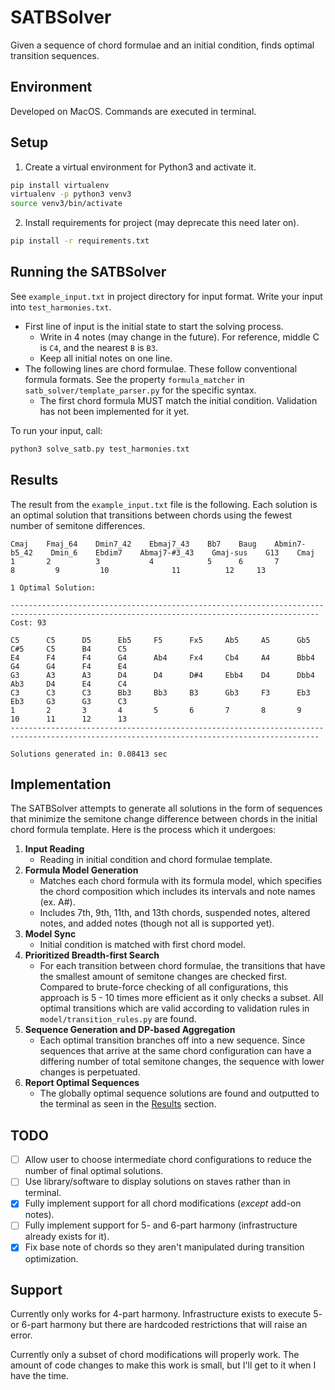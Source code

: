 # SATBSolver
Given a sequence of chord formulae and an initial condition, finds optimal transition sequences.

## Environment
Developed on MacOS. Commands are executed in terminal.

## Setup
1. Create a virtual environment for Python3 and activate it.
```bash
pip install virtualenv
virtualenv -p python3 venv3
source venv3/bin/activate
```
2. Install requirements for project (may deprecate this need later on).
```bash
pip install -r requirements.txt
```

## Running the SATBSolver
See `example_input.txt` in project directory for input format. Write your input into `test_harmonies.txt`.
* First line of input is the initial state to start the solving process.
  * Write in 4 notes (may change in the future). For reference, middle C is `C4`, and the nearest `B` is `B3`.
  * Keep all initial notes on one line.
* The following lines are chord formulae. These follow conventional formula formats. See the property `formula_matcher` in `satb_solver/template_parser.py` for the specific syntax.
  * The first chord formula MUST match the initial condition. Validation has not been implemented for it yet.

To run your input, call:
```bash
python3 solve_satb.py test_harmonies.txt
```

## Results
The result from the `example_input.txt` file is the following. Each solution is an optimal solution that transitions between chords using the fewest number of semitone differences.
```
Cmaj    Fmaj_64    Dmin7_42    Ebmaj7_43    Bb7    Baug    Abmin7-b5_42    Dmin_6    Ebdim7    Abmaj7-#3_43    Gmaj-sus    G13    Cmaj
1       2          3           4            5      6       7               8         9         10              11          12     13      

1 Optimal Solution:

-------------------------------------------------------------------------------------------------------------------------------------------
Cost: 93

C5      C5      D5      Eb5     F5      Fx5     Ab5     A5      Gb5     C#5     C5      B4      C5      
E4      F4      F4      G4      Ab4     Fx4     Cb4     A4      Bbb4    G4      G4      F4      E4      
G3      A3      A3      D4      D4      D#4     Ebb4    D4      Dbb4    Ab3     D4      E4      C4      
C3      C3      C3      Bb3     Bb3     B3      Gb3     F3      Eb3     Eb3     G3      G3      C3      
1       2       3       4       5       6       7       8       9       10      11      12      13      
-------------------------------------------------------------------------------------------------------------------------------------------

Solutions generated in: 0.08413 sec
```

## Implementation
The SATBSolver attempts to generate all solutions in the form of sequences that minimize the semitone change difference between chords in the initial chord formula template. Here is the process which it undergoes:
1. **Input Reading**
   * Reading in initial condition and chord formulae template.
2. **Formula Model Generation**
   * Matches each chord formula with its formula model, which specifies the chord composition which includes its intervals and note names (ex. A#).
   * Includes 7th, 9th, 11th, and 13th chords, suspended notes, altered notes, and added notes (though not all is supported yet).
3. **Model Sync**
   * Initial condition is matched with first chord model.
4. **Prioritized Breadth-first Search**
   * For each transition between chord formulae, the transitions that have the smallest amount of semitone changes are checked first. Compared to brute-force checking of all configurations, this approach is 5 - 10 times more efficient as it only checks a subset. All optimal transitions which are valid according to validation rules in `model/transition_rules.py` are found.
5. **Sequence Generation and DP-based Aggregation**
   * Each optimal transition branches off into a new sequence. Since sequences that arrive at the same chord configuration can have a differing number of total semitone changes, the sequence with lower changes is perpetuated.
6. **Report Optimal Sequences**
   * The globally optimal sequence solutions are found and outputted to the terminal as seen in the [Results](#results) section.

## TODO
- [ ] Allow user to choose intermediate chord configurations to reduce the number of final optimal solutions.
- [ ] Use library/software to display solutions on staves rather than in terminal.
- [x] Fully implement support for all chord modifications (*except* add-on notes).
- [ ] Fully implement support for 5- and 6-part harmony (infrastructure already exists for it).
- [x] Fix base note of chords so they aren't manipulated during transition optimization.

## Support
Currently only works for 4-part harmony. Infrastructure exists to execute 5- or 6-part harmony but there are hardcoded restrictions that will raise an error.

Currently only a subset of chord modifications will properly work. The amount of code changes to make this work is small, but I'll get to it when I have the time.
